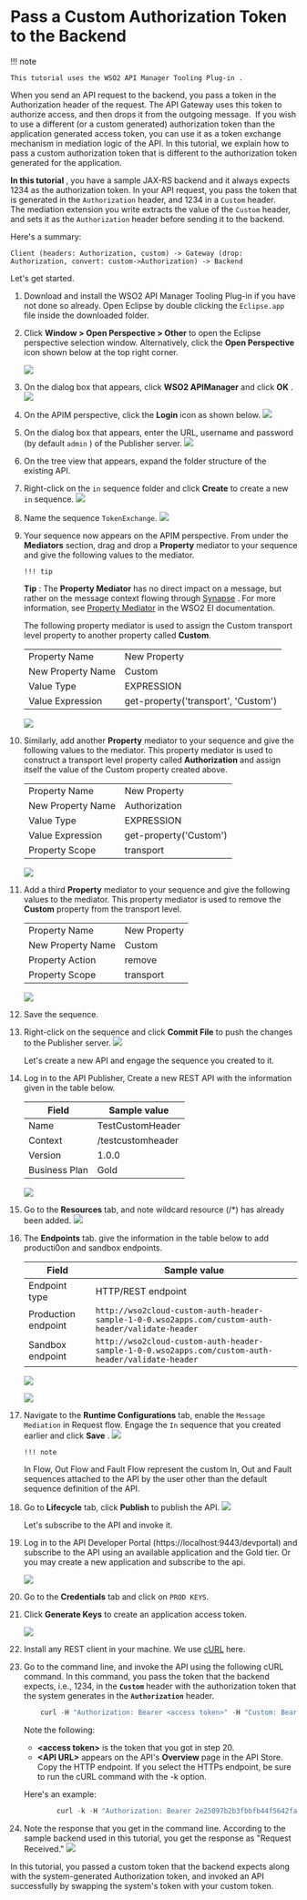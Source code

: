 # Pass a Custom Authorization Token to the Backend

!!! note
    
    This tutorial uses the WSO2 API Manager Tooling Plug-in .


When you send an API request to the backend, you pass a token in the Authorization header of the request. The API Gateway uses this token to authorize access, and then drops it from the outgoing message.  If you wish to use a different (or a custom generated) authorization token than the application generated access token, you can use it as a token exchange mechanism in mediation logic of the API. In this tutorial, we explain how to pass a custom authorization token that is different to the authorization token generated for the application.

**In this tutorial** , you have a sample JAX-RS backend and it always expects 1234 as the authorization token. In your API request, you pass the token that is generated in the `Authorization` header, and 1234 in a `Custom` header. The mediation extension you write extracts the value of the `Custom` header, and sets it as the `Authorization` header before sending it to the backend.

Here's a summary:

`Client (headers: Authorization, custom) -> Gateway (drop: Authorization, convert: custom->Authorization) -> Backend                     `

Let's get started.

1.  Download and install the WSO2 API Manager Tooling Plug-in if you have not done so already. Open Eclipse by double clicking the `Eclipse.app` file inside the downloaded folder.

2.  Click **Window &gt; Open Perspective &gt; Other** to open the Eclipse perspective selection window. Alternatively, click the **Open Perspective** icon shown below at the top right corner.

    [![](../../../assets/img/Learn/eclipse-open-perspective.png)](../../../assets/img/Learn/eclipse-open-perspective.png)

3.  On the dialog box that appears, click **WSO2 APIManager** and click **OK** .
    [![](../../../assets/img/Learn/eclipse-open-apim.png)](../../../assets/img/Learn/eclipse-open-apim.png)
4.  On the APIM perspective, click the **Login** icon as shown below.
    [![](../../../assets/img/Learn/eclipse-login.png)](../../../assets/img/Learn/eclipse-login.png)
5.  On the dialog box that appears, enter the URL, username and password (by default `admin` ) of the Publisher server.
    [![](../../../assets/img/Learn/eclipse-login-to-apim-registry.png)](../../../assets/img/Learn/eclipse-login-to-apim-registry.png)
6.  On the tree view that appears, expand the folder structure of the existing API.
7.  Right-click on the `in` sequence folder and click **Create** to create a new `in` sequence.
    [![](../../../assets/img/Learn/eclipse-create-in-seq.png)](../../../assets/img/Learn/eclipse-create-in-seq.png)
8.  Name the sequence `TokenExchange`.
    [![](../../../assets/img/Learn/token-exchange-seq.png)](../../../assets/img/Learn/token-exchange-seq.png)

9.  Your sequence now appears on the APIM perspective. From under the **Mediators** section, drag and drop a **Property** mediator to your sequence and give the following values to the mediator.

        !!! tip
    **Tip** : The **Property Mediator** has no direct impact on a message, but rather on the message context flowing through [Synapse](https://docs.wso2.com/display/EI611/Synapse+Configuration+Reference) . For more information, see [Property Mediator](https://docs.wso2.com/display/EI650/Property+Mediator) in the WSO2 EI documentation.


    The following property mediator is used to assign the Custom transport level property to another property called **Custom**.

    |                   |                                     |
    |-------------------|-------------------------------------|
    | Property Name     | New Property                        |
    | New Property Name | Custom                              |
    | Value Type        | EXPRESSION                          |
    | Value Expression  | get-property('transport', 'Custom') |

    [![](../../../assets/img/Learn/eclipse-token-exchange-property.png)](../../../assets/img/Learn/eclipse-token-exchange-property.png)

10. Similarly, add another **Property** mediator to your sequence and give the following values to the mediator. This property mediator is used to construct a transport level property called **Authorization** and assign itself the value of the Custom property created above.

    |                   |                        |
    |-------------------|------------------------|
    | Property Name     | New Property           |
    | New Property Name | Authorization          |
    | Value Type        | EXPRESSION             |
    | Value Expression  | get-property('Custom') |
    | Property Scope    | transport              |

    [![](../../../assets/img/Learn/eclipse-token-exchange-property-2.png)](../../../assets/img/Learn/eclipse-token-exchange-property-2.png)

11. Add a third **Property** mediator to your sequence and give the following values to the mediator. This property mediator is used to remove the **Custom** property from the transport level.

    |                   |              |
    |-------------------|--------------|
    | Property Name     | New Property |
    | New Property Name | Custom       |
    | Property Action   | remove       |
    | Property Scope    | transport    |

    [![](../../../assets/img/Learn/eclipse-token-exchange-property-3.png)](../../../assets/img/Learn/eclipse-token-exchange-property-3.png)

12. Save the sequence.

13. Right-click on the sequence and click **Commit File** to push the changes to the Publisher server.
    ![](/assets/img/Learn/eclipse-commit-file.png)

    Let's create a new API and engage the sequence you created to it.

14. Log in to the API Publisher, Create a new REST API with the information given in the table below.

    | Field         | Sample value         |
    |---------------|----------------------|
    | Name          | TestCustomHeader     |
    | Context       | /testcustomheader               |
    | Version       | 1.0.0                |
    | Business Plan | Gold                 |

    ![](../../../assets/img/Learn/test-custom-header-api.png)

15. Go to the **Resources** tab, and note wildcard resource (/\*) has already been added.
    ![](../../../assets/img/Learn/test-custom-header-resources.png)
16. The **Endpoints** tab. give the information in the table below to add producti0on and sandbox endpoints.

    | Field               | Sample value                                                                                                                                                       |
    |---------------------|--------------------------------------------------------------------------------------------------------------------------------------------------------------------|
    | Endpoint type       | HTTP/REST endpoint                                                                                                                                                      |
    | Production endpoint | `http://wso2cloud-custom-auth-header-sample-1-0-0.wso2apps.com/custom-auth-header/validate-header` |
    | Sandbox endpoint    | `http://wso2cloud-custom-auth-header-sample-1-0-0.wso2apps.com/custom-auth-header/validate-header`|

    ![](../../../assets/img/Learn/add-rest-endpoint.png)

    ![](../../../assets/img/Learn/test-custom-header-api-endpoints.png)

17. Navigate to the **Runtime Configurations** tab, enable the `Message Mediation` in Request flow. Engage the `In` sequence that you created earlier and click **Save** .
    ![](../../../assets/img/Learn/token-exchange-seq-upload.png)

        !!! note
    In Flow, Out Flow and Fault Flow represent the custom In, Out and Fault sequences attached to the API by the user other than the default sequence definition of the API.


18. Go to **Lifecycle** tab, click **Publish** to publish the API.
    ![](../../../assets/img/Learn/test-custom-header-api-publish.png)

    Let's subscribe to the API and invoke it.

19. Log in to the API Developer Portal (https://localhost:9443/devportal) and subscribe to the API using an available application and the Gold tier. Or you may create a new application and subscribe to the api.

    ![](../../../assets/img/Learn/subscribe-with-default-app.png)

20. Go to the **Credentials** tab and click on `PROD KEYS`. 
21. Click **Generate Keys** to create an application access token.

    ![](../../../assets/img/Learn/custom-header-api-key-generation.png)

22. Install any REST client in your machine. We use [cURL](http://curl.haxx.se/download.html) here.
23. Go to the command line, and invoke the API using the following cURL command. In this command, you pass the token that the backend expects, i.e., 1234, in the **`Custom`** header with the authorization token that the system generates in the **`Authorization`** header.

    ``` java
        curl -H "Authorization: Bearer <access token>" -H "Custom: Bearer 1234" <API URL>
    ```

    Note the following:

    -   **&lt;access token&gt;** is the token that you got in step 20.
    -   **&lt;API URL&gt;** appears on the API's **Overview** page in the API Store. Copy the HTTP endpoint. If you select the HTTPs endpoint, be sure to run the cURL command with the -k option.

    Here's an example:

    ``` java
            curl -k -H "Authorization: Bearer 2e25097b2b3fbbfb44f5642fa8a495a1" -H "Custom: Bearer 1234" https://localhost:8243/test/1.0.0
    ```

24. Note the response that you get in the command line. According to the sample backend used in this tutorial, you get the response as "Request Received."
    [![](../../../assets/img/Learn/custom-header-response.png)](../../../assets/img/Learn/custom-header-response.png)

In this tutorial, you passed a custom token that the backend expects along with the system-generated Authorization token, and invoked an API successfully by swapping the system's token with your custom token.
